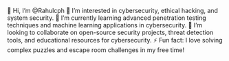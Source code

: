 👋 Hi, I’m @Rahulcph
👀 I’m interested in cybersecurity, ethical hacking, and system security.
🌱 I’m currently learning advanced penetration testing techniques and machine learning applications in cybersecurity.
💞️ I’m looking to collaborate on open-source security projects, threat detection tools, and educational resources for cybersecurity.
⚡ Fun fact: I love solving complex puzzles and escape room challenges in my free time!
<!---

